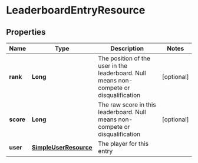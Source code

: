 
# LeaderboardEntryResource

## Properties
Name | Type | Description | Notes
------------ | ------------- | ------------- | -------------
**rank** | **Long** | The position of the user in the leaderboard. Null means non-compete or disqualification |  [optional]
**score** | **Long** | The raw score in this leaderboard. Null means non-compete or disqualification |  [optional]
**user** | [**SimpleUserResource**](SimpleUserResource.md) | The player for this entry | 




